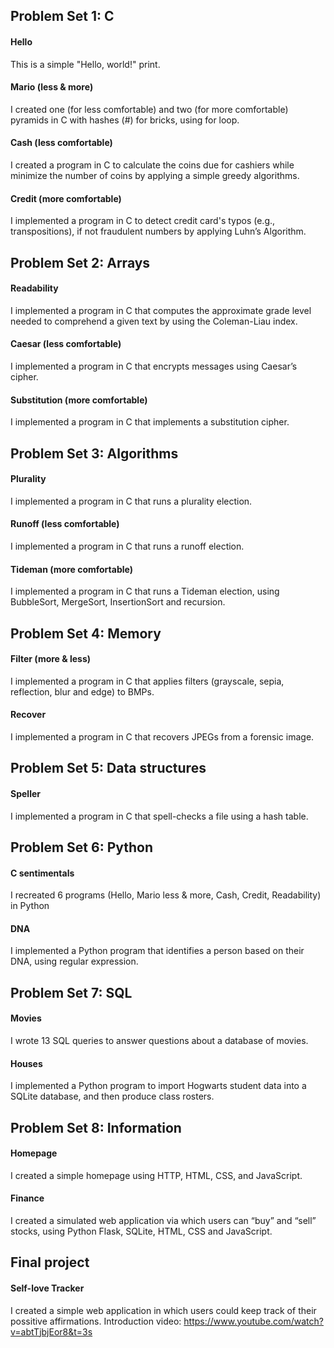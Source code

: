 ## Problem Set 1: C

#### Hello
This is a simple "Hello, world!" print.

#### Mario (less & more)
I created one (for less comfortable) and two (for more comfortable) pyramids in C with hashes (#) for bricks, using for loop.

#### Cash (less comfortable)
I created a program in C to calculate the coins due for cashiers while minimize the number of coins by applying a simple greedy algorithms.

#### Credit (more comfortable)
I implemented a program in C to detect credit card's typos (e.g., transpositions), if not fraudulent numbers by applying Luhn’s Algorithm. 


## Problem Set 2: Arrays

#### Readability
I implemented a program in C that computes the approximate grade level needed to comprehend a given text by using the Coleman-Liau index. 

#### Caesar (less comfortable)
I implemented a program in C that encrypts messages using Caesar’s cipher.

#### Substitution (more comfortable)
I implemented a program in C that implements a substitution cipher.

## Problem Set 3: Algorithms

#### Plurality
I implemented a program in C that runs a plurality election.

#### Runoff (less comfortable)
I implemented a program in C that runs a runoff election.

#### Tideman (more comfortable)
I implemented a program in C that runs a Tideman election, using BubbleSort, MergeSort, InsertionSort and recursion.


## Problem Set 4: Memory

#### Filter (more & less)
I implemented a program in C that applies filters (grayscale, sepia, reflection, blur and edge) to BMPs.

#### Recover 
I implemented a program in C that recovers JPEGs from a forensic image.



## Problem Set 5: Data structures

#### Speller
I implemented a program in C that spell-checks a file using a hash table.


## Problem Set 6: Python

#### C sentimentals
I recreated 6 programs (Hello, Mario less & more, Cash, Credit, Readability) in Python

#### DNA
I implemented a Python program that identifies a person based on their DNA, using regular expression.


## Problem Set 7: SQL

#### Movies
I wrote 13 SQL queries to answer questions about a database of movies.

#### Houses
I implemented a Python program to import Hogwarts student data into a SQLite database, and then produce class rosters.


## Problem Set 8: Information

#### Homepage
I created a simple homepage using HTTP, HTML, CSS, and JavaScript.

#### Finance
I created a simulated web application via which users can “buy” and “sell” stocks, using Python Flask, SQLite, HTML, CSS and JavaScript.


## Final project

#### Self-love Tracker
I created a simple web application in which users could keep track of their possitive affirmations. 
Introduction video: https://www.youtube.com/watch?v=abtTjbjEor8&t=3s
